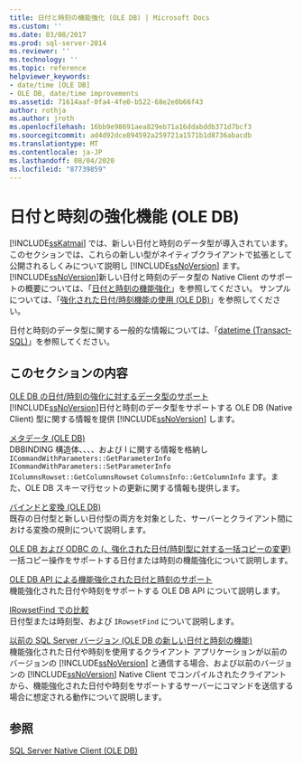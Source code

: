 ```yaml
---
title: 日付と時刻の機能強化 (OLE DB) | Microsoft Docs
ms.custom: ''
ms.date: 03/08/2017
ms.prod: sql-server-2014
ms.reviewer: ''
ms.technology: ''
ms.topic: reference
helpviewer_keywords:
- date/time [OLE DB]
- OLE DB, date/time improvements
ms.assetid: 71614aaf-0fa4-4fe0-b522-68e2e0b66f43
author: rothja
ms.author: jroth
ms.openlocfilehash: 16bb9e98691aea829eb71a16ddabddb371d7bcf3
ms.sourcegitcommit: ad4d92dce894592a259721a1571b1d8736abacdb
ms.translationtype: MT
ms.contentlocale: ja-JP
ms.lasthandoff: 08/04/2020
ms.locfileid: "87739859"
---
```

# <a name="date-and-time-improvements-ole-db"></a>日付と時刻の強化機能 (OLE DB)
  [!INCLUDE[ssKatmai](../../includes/sskatmai-md.md)] では、新しい日付と時刻のデータ型が導入されています。 このセクションでは、これらの新しい型がネイティブクライアントで拡張として公開されるしくみについて説明し [!INCLUDE[ssNoVersion](../../includes/ssnoversion-md.md)] ます。 [!INCLUDE[ssNoVersion](../../includes/ssnoversion-md.md)]新しい日付と時刻のデータ型の Native Client のサポートの概要については、「[日付と時刻の機能強化](../native-client/features/date-and-time-improvements.md)」を参照してください。 サンプルについては、「[強化された日付/時刻機能の使用 &#40;OLE DB&#41;](../native-client-ole-db-how-to/use-enhanced-date-and-time-features-ole-db.md)」を参照してください。  
  
 日付と時刻のデータ型に関する一般的な情報については、「[datetime &#40;Transact-SQL&#41;](/sql/t-sql/data-types/datetime-transact-sql)」を参照してください。  
  
## <a name="in-this-section"></a>このセクションの内容  
 [OLE DB の日付/時刻の強化に対するデータ型のサポート](../../relational-databases/native-client-ole-db-date-time/data-type-support-for-ole-db-date-and-time-improvements.md)  
 [!INCLUDE[ssNoVersion](../../includes/ssnoversion-md.md)]日付と時刻のデータ型をサポートする OLE DB (Native Client) 型に関する情報を提供 [!INCLUDE[ssNoVersion](../../includes/ssnoversion-md.md)] します。  
  
 [メタデータ &#40;OLE DB&#41;](../../database-engine/dev-guide/metadata-ole-db.md)  
 DBBINDING 構造体、、、、および I に関する情報を格納し `ICommandWithParameters::GetParameterInfo` `ICommandWithParameters::SetParameterInfo` `IColumnsRowset::GetColumnsRowset` `ColumnsInfo::GetColumnInfo` ます。また、OLE DB スキーマ行セットの更新に関する情報も提供します。  
  
 [バインドと変換 &#40;OLE DB&#41;](../../relational-databases/native-client-ole-db-date-time/conversions-ole-db.md)  
 既存の日付型と新しい日付型の両方を対象とした、サーバーとクライアント間における変換の規則について説明します。  
  
 [OLE DB および ODBC の &#40;、強化された日付/時刻型に対する一括コピーの変更&#41;](../../relational-databases/native-client-odbc-date-time/bulk-copy-changes-for-enhanced-date-and-time-types-ole-db-and-odbc.md)  
 一括コピー操作をサポートする日付または時刻の機能強化について説明します。  
  
 [OLE DB API による機能強化された日付と時刻のサポート](ole-db-api-support-for-date-and-time-enhancements.md)  
 機能強化された日付や時刻をサポートする OLE DB API について説明します。  
  
 [IRowsetFind での比較](../../relational-databases/native-client-ole-db-date-time/comparability-for-irowsetfind.md)  
 日付型または時刻型、および `IRowsetFind` について説明します。  
  
 [以前の SQL Server バージョン &#40;OLE DB の新しい日付と時刻の機能&#41;](new-date-and-time-features-with-previous-sql-server-versions-ole-db.md)  
 機能強化された日付や時刻を使用するクライアント アプリケーションが以前のバージョンの [!INCLUDE[ssNoVersion](../../includes/ssnoversion-md.md)] と通信する場合、および以前のバージョンの [!INCLUDE[ssNoVersion](../../includes/ssnoversion-md.md)] Native Client でコンパイルされたクライアントから、機能強化された日付や時刻をサポートするサーバーにコマンドを送信する場合に想定される動作について説明します。  
  
## <a name="see-also"></a>参照  
 [SQL Server Native Client &#40;OLE DB&#41;](../../relational-databases/native-client/ole-db/sql-server-native-client-ole-db.md)  
  
  
